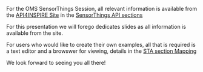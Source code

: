 For the OMS SensorThings Session, all relevant information is available from the [API4INSPIRE Site](https://datacoveeu.github.io/API4INSPIRE/) in the [SensorThings API sections](https://datacoveeu.github.io/API4INSPIRE/sensorthingsapi/1_Home.html)

For this presentation we will forego dedicates slides as all information is available from the site.

For users who would like to create their own examples, all that is required is a text editor and a browswer for viewing, details in the [STA section Mapping](https://datacoveeu.github.io/API4INSPIRE/sensorthingsapi/4_Mapping.html)

We look forward to seeing you all there!
